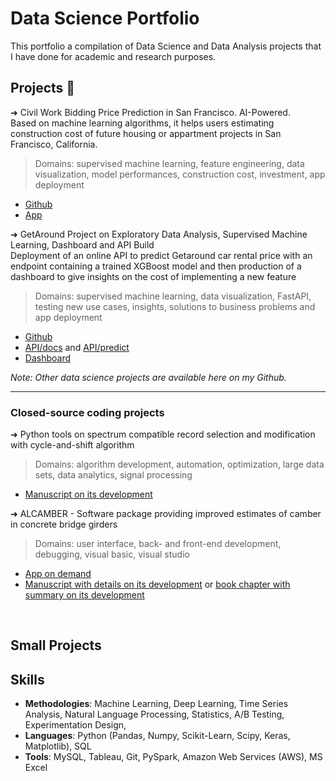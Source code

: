 # Data Science Portfolio  
This portfolio a compilation of  Data Science and Data Analysis projects that I have done for academic and research purposes. 


## Projects 🧐  

➜ Civil Work Bidding Price Prediction in San Francisco. AI-Powered.  
 Based on machine learning algorithms, it helps users estimating construction cost of future housing or appartment projects in San Francisco, California.  
> Domains: supervised machine learning, feature engineering, data visualization, model performances, construction cost, investment, app deployment  
* [Github](https://github.com/levist7/Civil-Work-Bidding-And-Investment-Helper)  
* [App](https://costofmyconstructionproject.herokuapp.com)  

➜ GetAround Project on Exploratory Data Analysis, Supervised Machine Learning, Dashboard and API Build  
Deployment of an online API to predict Getaround car rental price with an endpoint containing a trained XGBoost model and then production of a dashboard to give insights on the cost of implementing a new feature
> Domains: supervised machine learning, data visualization, FastAPI, testing new use cases, insights, solutions to business problems and app deployment  
* [Github](https://github.com/levist7/GetAround_EDA_ML_Dashboard_API_Project)  
* [API/docs](http://getaround-api-xgboost.herokuapp.com/docs) and [API/predict](http://getaround-api-xgboost.herokuapp.com/predict)  
* [Dashboard](http://getaround-dashboard-threshold.herokuapp.com)

*Note: Other data science projects are available here on my Github.*

---
### Closed-source coding projects  
➜ Python tools on spectrum compatible record selection and modification with cycle-and-shift algorithm  
> Domains: algorithm development, automation, optimization, large data sets, data analytics, signal processing  
* [Manuscript on its development](https://tel.archives-ouvertes.fr/tel-01809010)  

➜ ALCAMBER - Software package providing improved estimates of camber in concrete bridge girders  
> Domains: user interface, back- and front-end development, debugging, visual basic, visual studio  
* [App on demand](https://eng.auburn.edu/research/centers/hrc/hrc-info-pages/research/alcamber)  
* [Manuscript with details on its development](https://www.researchgate.net/publication/363336985_Predicting_Time-Dependent_Deformations_in_Prestressed_Concrete_Girders)
or [book chapter with summary on its development](https://link.springer.com/chapter/10.1007/978-3-030-59169-4_6)  

<br />

## Small Projects

## Skills

- **Methodologies**: Machine Learning, Deep Learning, Time Series Analysis, Natural Language Processing, Statistics, A/B Testing, Experimentation Design, 
- **Languages**: Python (Pandas, Numpy, Scikit-Learn, Scipy, Keras, Matplotlib), SQL
- **Tools**: MySQL, Tableau, Git, PySpark, Amazon Web Services (AWS), MS Excel 
